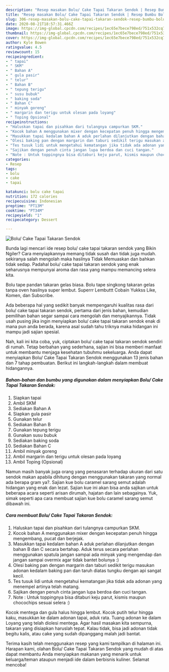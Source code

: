 ```yaml
---
description: "Resep masakan Bolu/ Cake Tapai Takaran Sendok | Resep Bumbu Bolu/ Cake Tapai Takaran Sendok Yang Enak Banget"
title: "Resep masakan Bolu/ Cake Tapai Takaran Sendok | Resep Bumbu Bolu/ Cake Tapai Takaran Sendok Yang Enak Banget"
slug: 306-resep-masakan-bolu-cake-tapai-takaran-sendok-resep-bumbu-bolu-cake-tapai-takaran-sendok-yang-enak-banget
date: 2020-08-21T18:57:31.466Z
image: https://img-global.cpcdn.com/recipes/1ec65e7bece798ed/751x532cq70/bolu-cake-tapai-takaran-sendok-foto-resep-utama.jpg
thumbnail: https://img-global.cpcdn.com/recipes/1ec65e7bece798ed/751x532cq70/bolu-cake-tapai-takaran-sendok-foto-resep-utama.jpg
cover: https://img-global.cpcdn.com/recipes/1ec65e7bece798ed/751x532cq70/bolu-cake-tapai-takaran-sendok-foto-resep-utama.jpg
author: Kyle Bowen
ratingvalue: 4.5
reviewcount: 15
recipeingredient:
- " tapai"
- " SKM"
- " Bahan A"
- " gula pasir"
- " telur"
- " Bahan B"
- " tepung terigu"
- " susu bubuk"
- " baking soda"
- " Bahan C"
- " minyak goreng"
- " margarin dan terigu untuk olesan pada loyang"
- " Toping Opsional"
recipeinstructions:
- "Haluskan tapai dan pisahkan dari tulangnya campurkan SKM."
- "Kocok bahan A menggunakan mixer dengan kecepatan penuh hingga mengembang, pucat dan berjejak."
- "Masukkan tapai kedalam bahan A aduk perlahan dilanjutkan dengan bahan B dan C secara bertahap. Aduk terus secara perlahan menggunakan spatula jangan sampai ada minyak yang mengendap dan jangan sampai overmix agar tidak bantet bolunya :)"
- "Olesi baking pan dengan margarin dan taburi sedikit terigu masukan adonan kedalam baking pan dan taruh diatas tungku dengan api sangat kecil."
- "Tes tusuk lidi untuk mengetahui kematangan jika tidak ada adonan yang menempel artinya telah matang."
- "Sajikan dengan penuh cinta jangan lupa berdoa dan cuci tangan."
- "Note : Untuk toppingnya bisa ditaburi keju parut, kismis maupun chocochips sesuai selera :)"
categories:
- Resep
tags:
- bolu
- cake
- tapai

katakunci: bolu cake tapai 
nutrition: 172 calories
recipecuisine: Indonesian
preptime: "PT13M"
cooktime: "PT34M"
recipeyield: "1"
recipecategory: Dessert

---
```



![Bolu/ Cake Tapai Takaran Sendok](https://img-global.cpcdn.com/recipes/1ec65e7bece798ed/751x532cq70/bolu-cake-tapai-takaran-sendok-foto-resep-utama.jpg)

Bunda lagi mencari ide resep bolu/ cake tapai takaran sendok yang Bikin Ngiler? Cara menyiapkannya memang tidak susah dan tidak juga mudah. sekiranya salah mengolah maka hasilnya Tidak Memuaskan dan bahkan tidak sedap. Padahal bolu/ cake tapai takaran sendok yang enak seharusnya mempunyai aroma dan rasa yang mampu memancing selera kita.

Bolu tape pandan takaran gelas biasa. Bolu tape singkong takaran gelas tanpa oven hasilnya super lembut. Superrr Lembuttt Cobain Yukkss Like, Komen, dan Subscribe.

Ada beberapa hal yang sedikit banyak mempengaruhi kualitas rasa dari bolu/ cake tapai takaran sendok, pertama dari jenis bahan, kemudian pemilihan bahan segar sampai cara mengolah dan menyajikannya. Tidak usah pusing jika ingin menyiapkan bolu/ cake tapai takaran sendok enak di mana pun anda berada, karena asal sudah tahu triknya maka hidangan ini mampu jadi sajian spesial.


Nah, kali ini kita coba, yuk, ciptakan bolu/ cake tapai takaran sendok sendiri di rumah. Tetap berbahan yang sederhana, sajian ini bisa memberi manfaat untuk membantu menjaga kesehatan tubuhmu sekeluarga. Anda dapat menyiapkan Bolu/ Cake Tapai Takaran Sendok menggunakan 13 jenis bahan dan 7 tahap pembuatan. Berikut ini langkah-langkah dalam membuat hidangannya.

<!--inarticleads1-->

##### Bahan-bahan dan bumbu yang digunakan dalam menyiapkan Bolu/ Cake Tapai Takaran Sendok:

1. Siapkan  tapai
1. Ambil  SKM
1. Sediakan  Bahan A
1. Siapkan  gula pasir
1. Gunakan  telur
1. Sediakan  Bahan B
1. Gunakan  tepung terigu
1. Gunakan  susu bubuk
1. Sediakan  baking soda
1. Sediakan  Bahan C
1. Ambil  minyak goreng
1. Ambil  margarin dan terigu untuk olesan pada loyang
1. Ambil  Toping (Opsional)


Namun masih banyak juga orang yang penasaran terhadap ukuran dari satu sendok makan apabila dihitung dengan menggunakan takaran yang normal ada berapa gram ya?. Sajian kue bolu caramel sarang semut adalah hidangan yang enak dan lezat. Sajian kue ini akan bisa anda sajikan untuk beberapa acara seperti arisan dirumah, hajatan dan lain sebagainya. Yuk, simak seperti apa cara membuat sajian kue bolu caramel sarang semut dibawah ini. 

<!--inarticleads2-->

##### Cara membuat Bolu/ Cake Tapai Takaran Sendok:

1. Haluskan tapai dan pisahkan dari tulangnya campurkan SKM.
1. Kocok bahan A menggunakan mixer dengan kecepatan penuh hingga mengembang, pucat dan berjejak.
1. Masukkan tapai kedalam bahan A aduk perlahan dilanjutkan dengan bahan B dan C secara bertahap. Aduk terus secara perlahan menggunakan spatula jangan sampai ada minyak yang mengendap dan jangan sampai overmix agar tidak bantet bolunya :)
1. Olesi baking pan dengan margarin dan taburi sedikit terigu masukan adonan kedalam baking pan dan taruh diatas tungku dengan api sangat kecil.
1. Tes tusuk lidi untuk mengetahui kematangan jika tidak ada adonan yang menempel artinya telah matang.
1. Sajikan dengan penuh cinta jangan lupa berdoa dan cuci tangan.
1. Note : Untuk toppingnya bisa ditaburi keju parut, kismis maupun chocochips sesuai selera :)


Kocok mentega dan gula halus hingga lembut. Kocok putih telur hingga kaku, masukkan ke dalam adonan tapai, aduk rata. Tuang adonan ke dalam Loyang yang telah diolesi mentega. Agar hasil masakan kita sempurna, takaran yang disiapkan haruslah tepat. Kalau tidak, bisa jadi adonan tidak begitu kalis, atau cake yang sudah dipanggang malah jadi bantat. 

Terima kasih telah menggunakan resep yang kami tampilkan di halaman ini. Harapan kami, olahan Bolu/ Cake Tapai Takaran Sendok yang mudah di atas dapat membantu Anda menyiapkan makanan yang menarik untuk keluarga/teman ataupun menjadi ide dalam berbisnis kuliner. Selamat mencoba!
